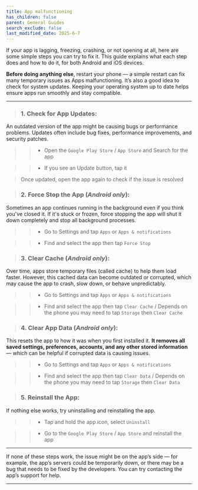 ```yaml
---
title: App malfunctioning
has_children: false
parent: General Guides
search_exclude: false
last_modified_date: 2025-6-7
---
```


If your app is lagging, freezing, crashing, or not opening at all, here are some simple steps you can try to fix it. This guide explains what each step does and how to do it, for both Android and iOS devices.

**Before doing anything else**, restart your phone — a simple restart can fix many temporary issues as Apps malfunctioning. It’s also a good idea to check for system updates. Keeping your operating system up to date helps ensure apps run smoothly and stay compatible.

---

> ### 1. Check for App Updates:
An outdated version of the app might be causing bugs or performance problems. Updates often include bug fixes, performance improvements, and security patches.

>> - Open the `Google Play Store` / `App Store` and Search for the app

>> - If you see an Update button, tap it

>Once updated, open the app again to check if the issue is resolved

> ### 2. Force Stop the App (*Android only*):
Sometimes an app continues running in the background even if you think you've closed it. If it's stuck or frozen, force stopping the app will shut it down completely and stop all background processes.

>> - Go to Settings and tap `Apps` or `Apps & notifications`

>> - Find and select the app then tap `Force Stop`

> ### 3. Clear Cache (*Android only*):
Over time, apps store temporary files (called cache) to help them load faster. However, this cached data can become outdated or corrupted, which may cause the app to crash, slow down, or behave unpredictably.

>> - Go to Settings and tap `Apps` or `Apps & notifications`

>> - Find and select the app then tap `Clear Cache` / Depends on the phone you may need to tap `Storage` then `Clear Cache`


> ### 4. Clear App Data (*Android only*):
This resets the app to how it was when you first installed it. **It removes all saved settings, preferences, accounts, and any other stored information** — which can be helpful if corrupted data is causing issues.

>> - Go to Settings and tap `Apps` or `Apps & notifications`

>> - Find and select the app then tap `Clear Data` / Depends on the phone you may need to tap `Storage` then `Clear Data`

> ### 5. Reinstall the App:
If nothing else works, try uninstalling and reinstalling the app.

>> - Tap and hold the app icon, select `Uninstall`

>> - Go to the `Google Play Store` / `App Store` and reinstall the app

---

If none of these steps work, the issue might be on the app’s side — for example, the app’s servers could be temporarily down, or there may be a bug that needs to be fixed by the developers. You can try contacting the app’s support for help.

---